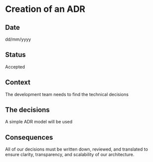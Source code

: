# Creation of an ADR

## Date

dd/mm/yyyy

## Status

Accepted

## Context

The development team needs to find the technical decisions

## The decisions

A simple ADR model will be used

## Consequences

All of our decisions must be written down, reviewed, and translated to ensure clarity, transparency, and scalability of our architecture.
